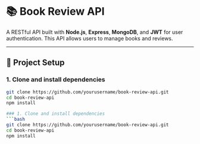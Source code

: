 
# 📚 Book Review API

A RESTful API built with **Node.js**, **Express**, **MongoDB**, and **JWT** for user authentication. This API allows users to manage books and reviews.

---

## 🚀 Project Setup

### 1. Clone and install dependencies
```bash
git clone https://github.com/yourusername/book-review-api.git
cd book-review-api
npm install

### 1. Clone and install dependencies
```bash
git clone https://github.com/yourusername/book-review-api.git
cd book-review-api
npm install
